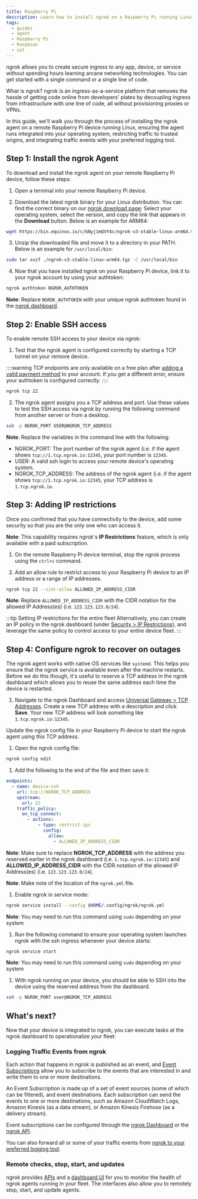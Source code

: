 ```yaml
---
title: Raspberry Pi
description: Learn how to install ngrok on a Raspberry Pi running Linux to provide secure remote access and management.
tags:
  - guides
  - agent
  - Raspberry Pi
  - Raspbian
  - iot
---
```


ngrok allows you to create secure ingress to any app, device, or service without spending hours learning arcane networking technologies. You can get started with a single command or a single line of code.

What is ngrok? ngrok is an ingress-as-a-service platform that removes the hassle of getting code online from developers’ plates by decoupling ingress from infrastructure with one line of code, all without provisioning proxies or VPNs.

In this guide, we'll walk you through the process of installing the ngrok agent on a remote Raspberry Pi device running Linux, ensuring the agent runs integrated into your operating system, restricting traffic to trusted origins, and integrating traffic events with your preferred logging tool.

## Step 1: Install the ngrok Agent

To download and install the ngrok agent on your remote Raspberry Pi device, follow these steps:

1. Open a terminal into your remote Raspberry Pi device.

2. Download the latest ngrok binary for your Linux distribution. You can find the correct binary on our [ngrok download page](https://download.ngrok.com): Select your operating system, select the version, and copy the link that appears in the **Download** button. Below is an example for ARM64:

```bash
wget https://bin.equinox.io/c/bNyj1mQVY4c/ngrok-v3-stable-linux-arm64.tgz
```

3. Unzip the downloaded file and move it to a directory in your PATH. Below is an example for `/usr/local/bin`:

```bash
sudo tar xvzf ./ngrok-v3-stable-linux-arm64.tgz -C /usr/local/bin
```

4. Now that you have installed ngrok on your Raspberry Pi device, link it to your ngrok account by using your authtoken:

```bash
ngrok authtoken NGROK_AUTHTOKEN
```

**Note**: Replace `NGROK_AUTHTOKEN` with your unique ngrok authtoken found in the [ngrok dashboard](https://dashboard.ngrok.com/get-started/your-authtoken).

## Step 2: Enable SSH access

To enable remote SSH access to your device via ngrok:

1. Test that the ngrok agent is configured correctly by starting a TCP tunnel on your remove device.

::::warning
TCP endpoints are only available on a free plan after [adding a valid payment method](https://dashboard.ngrok.com/settings#id-verification) to your account. If you get a different error, ensure your authtoken is configured correctly.
::::

```bash
ngrok tcp 22
```

2. The ngrok agent assigns you a TCP address and port. Use these values to test the SSH access via ngrok by running the following command from another server or from a desktop.

```bash
ssh -p NGROK_PORT USER@NGROK_TCP_ADDRESS
```

**Note**: Replace the variables in the command line with the following:

- NGROK_PORT: The port number of the ngrok agent (i.e. if the agent shows `tcp://1.tcp.ngrok.io:12345`, your port number is `12345`.
- USER: A valid ssh login to access your remote device's operating system.
- NGROK_TCP_ADDRESS: The address of the ngrok agent (i.e. if the agent shows `tcp://1.tcp.ngrok.io:12345`, your TCP address is `1.tcp.ngrok.io`.

## Step 3: Adding IP restrictions

Once you confirmed that you have connectivity to the device, add some security so that you are the only one who can access it.

**Note**: This capability requires ngrok's **IP Restrictions** feature, which is only available with a paid subscription.

1. On the remote Raspberry Pi device terminal, stop the ngrok process using the `ctrl+c` command.

1. Add an allow rule to restrict access to your Raspberry Pi device to an IP address or a range of IP addresses.

```bash
ngrok tcp 22 --cidr-allow ALLOWED_IP_ADDRESS_CIDR
```

**Note**: Replace `ALLOWED_IP_ADDRESS_CIDR` with the CIDR notation for the allowed IP Address(es) (i.e. `123.123.123.0/24`).

:::tip Setting IP restrictions for the entire fleet
Alternatively, you can create an IP policy in the ngrok dashboard (under [Security > IP Restrictions](https://dashboard.ngrok.com/security/ip-restrictions)), and leverage the same policy to control access to your entire device fleet.
:::

## Step 4: Configure ngrok to recover on outages

The ngrok agent works with native OS services like `systemd`. This helps you ensure that the ngrok service is available even after the machine restarts. Before we do this though, it's useful to reserve a TCP address in the ngrok dashboard which allows you to reuse the same address each time the device is restarted.

1. Navigate to the ngrok Dashboard and access [Universal Gateway > TCP Addresses](https://dashboard.ngrok.com/tcp-addresses). Create a new TCP address with a description and click **Save**. Your new TCP address will look something like `1.tcp.ngrok.io:12345`.

Update the ngrok config file in your Raspberry Pi device to start the ngrok agent using this TCP address.

1. Open the ngrok config file:

```bash
ngrok config edit
```

1. Add the following to the end of the file and then save it:

```yaml
endpoints:
  - name: device-ssh
    url: tcp://NGROK_TCP_ADDRESS
    upstream:
      url: 22
    traffic_policy:
      on_tcp_connect:
        - actions:
            - type: restrict-ips
              config:
                allow:
                  - ALLOWED_IP_ADDRESS_CIDR
```

**Note**: Make sure to replace **NGROK_TCP_ADDRESS** with the address you reserved earlier in the ngrok dashboard (i.e. `1.tcp.ngrok.io:12345`) and **ALLOWED_IP_ADDRESS_CIDR** with the CIDR notation of the allowed IP Address(es) (i.e. `123.123.123.0/24`).

**Note**: Make note of the location of the `ngrok.yml` file.

1. Enable ngrok in service mode:

```bash
ngrok service install --config $HOME/.config/ngrok/ngrok.yml
```

**Note**: You may need to run this command using `sudo` depending on your system

1. Run the following command to ensure your operating system launches ngrok with the ssh ingress whenever your device starts:

```bash
ngrok service start
```

**Note**: You may need to run this command using `sudo` depending on your system

1. With ngrok running on your device, you should be able to SSH into the device using the reserved address from the dashboard.

```bash
ssh -p NGROK_PORT user@NGROK_TCP_ADDRESS
```

## What's next?

Now that your device is integrated to ngrok, you can ​​execute tasks at the ngrok dashboard to operationalize your fleet:

### Logging Traffic Events from ngrok

Each action that happens in ngrok is published as an event, and [Event Subscriptions](/obs/) allow you to subscribe to the events that are interested in and write them to one or more destinations.

An Event Subscription is made up of a set of event sources (some of which can be filtered), and event destinations. Each subscription can send the events to one or more destinations, such as Amazon CloudWatch Logs, Amazon Kinesis (as a data stream), or Amazon Kinesis Firehose (as a delivery stream).

Event subscriptions can be configured through the [ngrok Dashboard](https://dashboard.ngrok.com/observability/event-subscriptions) or the [ngrok API](/api/resources/event-destinations/).

You can also forward all or some of your traffic events from [ngrok to your preferred logging tool](/obs/).

### Remote checks, stop, start, and updates

ngrok provides [APIs](/api/resources/tunnel-sessions/#restart-tunnel-agent) and a [dashboard UI](https://dashboard.ngrok.com/tunnels/agents) for you to monitor the health of ngrok agents running in your fleet. The interfaces also allow you to remotely stop, start, and update agents.
